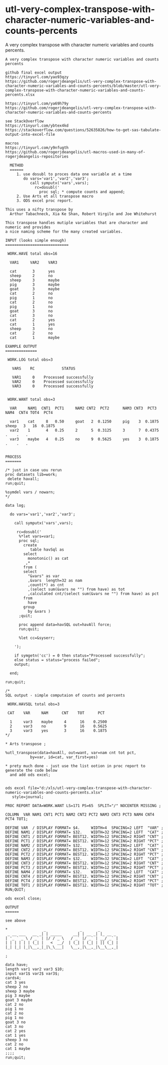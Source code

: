 # utl-very-complex-transpose-with-character-numeric-variables-and-counts-percents
A very complex transpose with character numeric variables and counts percents.

    A very complex transpose with character numeric variables and counts percents

    github final excel output
    https://tinyurl.com/yao93qzy
    https://github.com/rogerjdeangelis/utl-very-complex-transpose-with-character-numeric-variables-and-counts-percents/blob/master/utl-very-complex-transpose-with-character-numeric-variables-and-counts-percents.xlsx

    https://tinyurl.com/ya69h79y
    https://github.com/rogerjdeangelis/utl-very-complex-transpose-with-character-numeric-variables-and-counts-percents

    see StackOverflow
    https://tinyurl.com/ybtex4kd
    https://stackoverflow.com/questions/52635826/how-to-get-sas-tabulate-output-into-excel-file

    macros
    https://tinyurl.com/y9nfugth
    https://github.com/rogerjdeangelis/utl-macros-used-in-many-of-rogerjdeangelis-repositories

      METHOD
      ======
         1. use dosubl to proces data one variable at a time
            do vars='var1','var2','var3';
               call symputx('vars',vars);
                 rc=dosubl('
                   proc sql; * compute counts and append;
         2. Use Arts et all transpose macro
         3. ODS excel proc report.

    This uses a nifty transpose by
      Arthur Tabachneck, Xia Ke Shan, Robert Virgile and Joe Whitehurst

    This transpose handles mutiple variables that are character and numeric and provides
    a nice naming scheme for the many created variables.

    INPUT (looks simple enough)
    ============================

     WORK.HAVE total obs=16

      VAR1     VAR2    VAR3

      cat       3      yes
      sheep     2      no
      sheep     3      maybe
      pig       3      maybe
      goat      3      maybe
      cat       2      no
      pig       1      no
      cat       2      no
      pig       1      no
      goat      3      no
      cat       3      no
      cat       2      yes
      cat       1      yes
      sheep     3      no
      cat       2      no
      cat       1      maybe

    EXAMPLE OUTPUT
    ==============

     WORK.LOG total obs=3

       VARS    RC            STATUS

       VAR1     0    Processed successfully
       VAR2     0    Processed successfully
       VAR3     0    Processed successfully


     WORK.WANT total obs=3

      VAR     NAM1  CNT1  PCT1     NAM2 CNT2  PCT2      NAM3 CNT3  PCT3     NAM4  CNT4 TOT4  PCT4

      var1    cat     8   0.50     goat   2  0.1250     pig    3  0.1875    sheep   3   16  0.1875
      var2    1       4   0.25     2      5  0.3125     3      7  0.4375            .    .   .
      var3    maybe   4   0.25     no     9  0.5625     yes    3  0.1875            .    .   .


    PROCESS
    =======

    /* just in case uou rerun
    proc datasets lib=work;
     delete havall;
    run;quit;

    %symdel vars / nowarn;
    */

    data log;

      do vars='var1','var2','var3';

        call symputx('vars',vars);

         rc=dosubl('
          %*let vars=var1;
          proc sql;
            create
               table havSql as
            select
              monotonic() as cat
             ,*
            from (
            select
              "&vars" as var
              ,&vars  length=32 as nam
              ,count(*) as cnt
              ,(select sum(&vars ne "") from have) as tot
              ,calculated cnt/(select sum(&vars ne "") from have) as pct
            from
              have
            group
              by &vars )
          ;quit;

          proc append data=havSQL out=havAll force;
          run;quit;

          %let cc=&syserr;

        ');

        if symgetn('cc') = 0 then status="Processed successfully";
        else status = status="process failed";
        output;

      end;

    run;quit;

    /*
    SQL output - simple computaion of counts and percents

     WORK.HAVSQL total obs=3

     CAT    VAR     NAM      CNT    TOT      PCT

      1     var3    maybe     4      16    0.2500
      2     var3    no        9      16    0.5625
      3     var3    yes       3      16    0.1875
    */

    * Arts transpose ;

    %utl_transpose(data=havAll, out=want, var=nam cnt tot pct,
               by=var, id=cat, var_first=yes)

    * prety much done - just use the list ootion in proc report to generate the code below
      and add ods excel;


    ods excel file="d:/xls/utl-very-complex-transpose-with-character-numeric-variables-and-counts-percents.xlsx"
       style=journal;

    PROC REPORT DATA=WORK.WANT LS=171 PS=65  SPLIT="/" NOCENTER MISSING ;

    COLUMN  VAR NAM1 CNT1 PCT1 NAM2 CNT2 PCT2 NAM3 CNT3 PCT3 NAM4 CNT4 PCT4 TOT1;

    DEFINE VAR  / DISPLAY FORMAT= $4.     WIDTH=4  SPACING=2 LEFT  "VAR" ;
    DEFINE NAM1 / DISPLAY FORMAT= $32.    WIDTH=32 SPACING=2 LEFT  "CAT" ;
    DEFINE CNT1 / DISPLAY FORMAT= BEST12. WIDTH=12 SPACING=2 RIGHT "CNT" ;
    DEFINE PCT1 / DISPLAY FORMAT= BEST12. WIDTH=12 SPACING=2 RIGHT "PCT" ;
    DEFINE NAM2 / DISPLAY FORMAT= $32.    WIDTH=32 SPACING=2 LEFT  "CAT" ;
    DEFINE CNT2 / DISPLAY FORMAT= BEST12. WIDTH=12 SPACING=2 RIGHT "CNT" ;
    DEFINE PCT2 / DISPLAY FORMAT= BEST12. WIDTH=12 SPACING=2 RIGHT "PCT" ;
    DEFINE NAM3 / DISPLAY FORMAT= $32.    WIDTH=32 SPACING=2 LEFT  "CAT" ;
    DEFINE CNT3 / DISPLAY FORMAT= BEST12. WIDTH=12 SPACING=2 RIGHT "CNT" ;
    DEFINE PCT3 / DISPLAY FORMAT= BEST12. WIDTH=12 SPACING=2 RIGHT "PCT" ;
    DEFINE NAM4 / DISPLAY FORMAT= $32.    WIDTH=32 SPACING=2 LEFT  "CAT" ;
    DEFINE CNT4 / DISPLAY FORMAT= BEST12. WIDTH=12 SPACING=2 RIGHT "CNT" ;
    DEFINE PCT4 / DISPLAY FORMAT= BEST12. WIDTH=12 SPACING=2 RIGHT "PCT" ;
    DEFINE TOT1 / DISPLAY FORMAT= BEST12. WIDTH=12 SPACING=2 RIGHT "TOT" ;
    RUN;QUIT;

    ods excel close;

    OUTPUT
    ======

    see above

    *                _               _       _
     _ __ ___   __ _| | _____     __| | __ _| |_ __ _
    | '_ ` _ \ / _` | |/ / _ \   / _` |/ _` | __/ _` |
    | | | | | | (_| |   <  __/  | (_| | (_| | || (_| |
    |_| |_| |_|\__,_|_|\_\___|   \__,_|\__,_|\__\__,_|

    ;

    data have;
    length var1 var2 var3 $10;
    input var1$ var2$ var3$;
    cards4;
    cat 3 yes
    sheep 2 no
    sheep 3 maybe
    pig 3 maybe
    goat 3 maybe
    cat 2 no
    pig 1 no
    cat 2 no
    pig 1 no
    goat 3 no
    cat 3 no
    cat 2 yes
    cat 1 yes
    sheep 3 no
    cat 2 no
    cat 1 maybe
    ;;;;
    run;quit;


